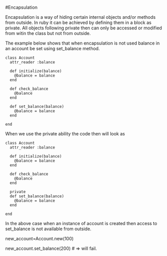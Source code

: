 #Encapsulation


Encapsulation is a way of hiding certain internal objects and/or methods from outside.  In ruby it can be achieved by defining them in a block as private.  All objects following private then can only be accessed or modified from witin the class but not from outside.

The example below shows that when encapsulation is not used balance in an account be set using set_balance method.

    class Account
      attr_reader :balance

      def initialize(balance)
        @balance = balance
      end

      def check_balance
        @balance
      end

      def set_balance(balance)
        @balance = balance
      end

    end

When we use the private ability the code then will look as

    class Account
      attr_reader :balance

      def initialize(balance)
        @balance = balance
      end

      def check_balance
        @balance
      end

      private
      def set_balance(balance)
        @balance = balance
      end

    end


In the above case when an instance of account is created then access to set_balance is not available from outside.


 new_account=Account.new(100)

 new_account.set_balance(200) # => will fail.
